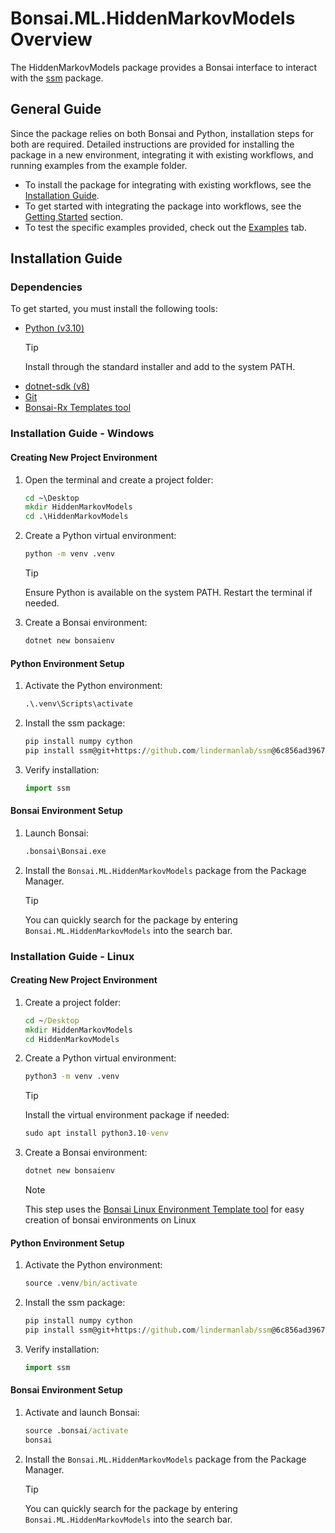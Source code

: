 # Bonsai.ML.HiddenMarkovModels Overview

The HiddenMarkovModels package provides a Bonsai interface to interact with the [ssm](https://github.com/lindermanlab/ssm) package.

## General Guide

Since the package relies on both Bonsai and Python, installation steps for both are required. Detailed instructions are provided for installing the package in a new environment, integrating it with existing workflows, and running examples from the example folder.

- To install the package for integrating with existing workflows, see the [Installation Guide](#installation-guide).
- To get started with integrating the package into workflows, see the [Getting Started](hmm-getting-started.md) section.
- To test the specific examples provided, check out the [Examples](~/examples/README.md) tab.

## Installation Guide

### Dependencies

To get started, you must install the following tools:

- [Python (v3.10)](https://www.python.org/downloads/) 
  > [!TIP]
  > Install through the standard installer and add to the system PATH.
- [dotnet-sdk (v8)](https://dotnet.microsoft.com/en-us/download)
- [Git](https://git-scm.com/downloads)
- [Bonsai-Rx Templates tool](https://www.nuget.org/packages/Bonsai.Templates)

### Installation Guide - Windows

#### Creating New Project Environment

1. Open the terminal and create a project folder:
    ```cmd
    cd ~\Desktop
    mkdir HiddenMarkovModels
    cd .\HiddenMarkovModels
    ```

2. Create a Python virtual environment:
    ```cmd
    python -m venv .venv
    ```
    > [!TIP]
    > Ensure Python is available on the system PATH. Restart the terminal if needed.

3. Create a Bonsai environment:
    ```cmd
    dotnet new bonsaienv
    ```

#### Python Environment Setup

1. Activate the Python environment:
    ```cmd
    .\.venv\Scripts\activate
    ```

2. Install the ssm package:
    ```cmd
    pip install numpy cython
    pip install ssm@git+https://github.com/lindermanlab/ssm@6c856ad3967941d176eb348bcd490cfaaa08ba60
    ```

3. Verify installation:
    ```python
    import ssm
    ```

#### Bonsai Environment Setup

1. Launch Bonsai:
    ```cmd
    .bonsai\Bonsai.exe
    ```

2. Install the `Bonsai.ML.HiddenMarkovModels` package from the Package Manager.
    > [!TIP]
    > You can quickly search for the package by entering `Bonsai.ML.HiddenMarkovModels` into the search bar.

### Installation Guide - Linux

#### Creating New Project Environment

1. Create a project folder:
    ```cmd
    cd ~/Desktop
    mkdir HiddenMarkovModels
    cd HiddenMarkovModels
    ```

2. Create a Python virtual environment:
    ```cmd
    python3 -m venv .venv
    ```
    > [!TIP]
    > Install the virtual environment package if needed:
    > ```cmd
    > sudo apt install python3.10-venv
    > ```

3. Create a Bonsai environment:
    ```cmd
    dotnet new bonsaienv
    ```
    > [!NOTE]
    > This step uses the [Bonsai Linux Environment Template tool](https://github.com/ncguilbeault/bonsai-linux-environment-template) for easy creation of bonsai environments on Linux

#### Python Environment Setup

1. Activate the Python environment:
    ```cmd
    source .venv/bin/activate
    ```

2. Install the ssm package:
    ```cmd
    pip install numpy cython
    pip install ssm@git+https://github.com/lindermanlab/ssm@6c856ad3967941d176eb348bcd490cfaaa08ba60
    ```

3. Verify installation:
    ```python
    import ssm
    ```

#### Bonsai Environment Setup

1. Activate and launch Bonsai:
    ```cmd
    source .bonsai/activate
    bonsai
    ```

2. Install the `Bonsai.ML.HiddenMarkovModels` package from the Package Manager.
    > [!TIP]
    > You can quickly search for the package by entering `Bonsai.ML.HiddenMarkovModels` into the search bar.
